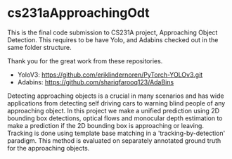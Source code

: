 # cs231aApproachingOdt
This is the final code submission to CS231A project, Approaching Object Detection. 
This requires to be have Yolo, and Adabins checked out in the same folder structure. 

Thank you for the great work from these repositories.
- YoloV3: https://github.com/eriklindernoren/PyTorch-YOLOv3.git
- Adabins: https://github.com/shariqfarooq123/AdaBins

Detecting approaching objects is a crucial in many scenarios and has wide applications from detecting self driving cars to warning blind people of any approaching object. In this project we make a unified prediction using 2D bounding box detections, optical flows and monocular depth estimation to make a prediction if the 2D bounding box is approaching or leaving. Tracking is done using template base matching in a 'tracking-by-detection' paradigm. This method is evaluated on separately annotated ground truth for the approaching objects.